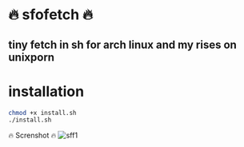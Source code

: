# :fire: sfofetch :fire:
## tiny fetch in sh for arch linux and my rises on unixporn
# installation
```bash
chmod +x install.sh
./install.sh
```
:fire: Screnshot :fire:
![sff1](https://cdn.discordapp.com/attachments/955362477137362954/957446229833449542/2022-03-27_04-06.png?raw=true)
